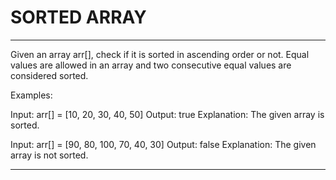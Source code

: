 # SORTED ARRAY

---

Given an array arr[], check if it is sorted in ascending order or not. Equal values are allowed in an array and two consecutive equal values are considered sorted.

Examples:

Input: arr[] = [10, 20, 30, 40, 50]
Output: true
Explanation: The given array is sorted.

Input: arr[] = [90, 80, 100, 70, 40, 30]
Output: false
Explanation: The given array is not sorted.

---

